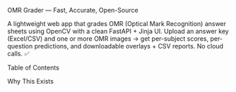 OMR Grader — Fast, Accurate, Open-Source

A lightweight web app that grades OMR (Optical Mark Recognition) answer sheets using OpenCV with a clean FastAPI + Jinja UI.
Upload an answer key (Excel/CSV) and one or more OMR images → get per-subject scores, per-question predictions, and downloadable overlays + CSV reports. No cloud calls. ✅

Table of Contents

Why This Exists
